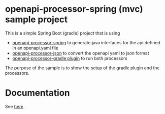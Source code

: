 # openapi-processor-spring (mvc) sample project
 
This is a simple Spring Boot (gradle) project that is using 
* [openapi-processor-spring][oap-spring] to
generate java interfaces for the api defined in an openapi.yaml file
* [openapi-processor-json][oap-json] to convert the openapi yaml to json format
* [openapi-processor-gradle plugin][oap-gradle] to run both processors

The purpose of the sample is to show the setup of the gradle plugin and the processors.

# Documentation 

See [here][oap-docs].


[oap-docs]: https://hauner.github.com/openapi-processor/spring-mvc-sample/index.html
[oap-spring]: https://hauner.github.com/openapi-processor/spring/current/index.html
[oap-json]: https://hauner.github.com/openapi-processor/json/current/index.html
[oap-gradle]: https://hauner.github.com/openapi-processor/gradle/current/index.html
